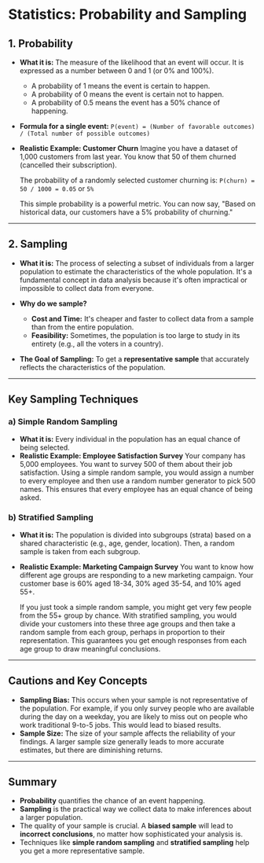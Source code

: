 # Statistics: Probability and Sampling

## 1. Probability

*   **What it is:** The measure of the likelihood that an event will occur. It is expressed as a number between 0 and 1 (or 0% and 100%).
    -   A probability of 1 means the event is certain to happen.
    -   A probability of 0 means the event is certain not to happen.
    -   A probability of 0.5 means the event has a 50% chance of happening.

*   **Formula for a single event:** `P(event) = (Number of favorable outcomes) / (Total number of possible outcomes)`

*   **Realistic Example: Customer Churn**
    Imagine you have a dataset of 1,000 customers from last year. You know that 50 of them churned (cancelled their subscription).

    The probability of a randomly selected customer churning is:
    `P(churn) = 50 / 1000 = 0.05` or `5%`

    This simple probability is a powerful metric. You can now say, "Based on historical data, our customers have a 5% probability of churning."

---

## 2. Sampling

*   **What it is:** The process of selecting a subset of individuals from a larger population to estimate the characteristics of the whole population. It's a fundamental concept in data analysis because it's often impractical or impossible to collect data from everyone.

*   **Why do we sample?**
    -   **Cost and Time:** It's cheaper and faster to collect data from a sample than from the entire population.
    -   **Feasibility:** Sometimes, the population is too large to study in its entirety (e.g., all the voters in a country).

*   **The Goal of Sampling:** To get a **representative sample** that accurately reflects the characteristics of the population.

---

## Key Sampling Techniques

### a) Simple Random Sampling

*   **What it is:** Every individual in the population has an equal chance of being selected.
*   **Realistic Example: Employee Satisfaction Survey**
    Your company has 5,000 employees. You want to survey 500 of them about their job satisfaction. Using a simple random sample, you would assign a number to every employee and then use a random number generator to pick 500 names. This ensures that every employee has an equal chance of being asked.

### b) Stratified Sampling

*   **What it is:** The population is divided into subgroups (strata) based on a shared characteristic (e.g., age, gender, location). Then, a random sample is taken from each subgroup.
*   **Realistic Example: Marketing Campaign Survey**
    You want to know how different age groups are responding to a new marketing campaign. Your customer base is 60% aged 18-34, 30% aged 35-54, and 10% aged 55+. 

    If you just took a simple random sample, you might get very few people from the 55+ group by chance. With stratified sampling, you would divide your customers into these three age groups and then take a random sample from each group, perhaps in proportion to their representation. This guarantees you get enough responses from each age group to draw meaningful conclusions.

---

## Cautions and Key Concepts

*   **Sampling Bias:** This occurs when your sample is not representative of the population. For example, if you only survey people who are available during the day on a weekday, you are likely to miss out on people who work traditional 9-to-5 jobs. This would lead to biased results.
*   **Sample Size:** The size of your sample affects the reliability of your findings. A larger sample size generally leads to more accurate estimates, but there are diminishing returns.

---

## Summary

-   **Probability** quantifies the chance of an event happening.
-   **Sampling** is the practical way we collect data to make inferences about a larger population.
-   The quality of your sample is crucial. A **biased sample** will lead to **incorrect conclusions**, no matter how sophisticated your analysis is.
-   Techniques like **simple random sampling** and **stratified sampling** help you get a more representative sample.
